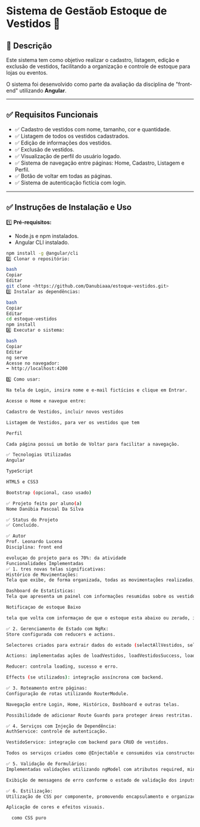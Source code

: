 # Sistema de Gestãob Estoque de Vestidos 👗

## 📖 Descrição

Este sistema tem como objetivo realizar o cadastro, listagem, edição e exclusão de vestidos, facilitando a organização e controle de estoque para lojas ou eventos.

O sistema foi desenvolvido como parte da avaliação da disciplina de "front-end" utilizando **Angular**.

---

## ✅ Requisitos Funcionais

- ✅ Cadastro de vestidos com nome, tamanho, cor e quantidade.
- ✅ Listagem de todos os vestidos cadastrados.
- ✅ Edição de informações dos vestidos.
- ✅ Exclusão de vestidos.
- ✅ Visualização de perfil do usuário logado.
- ✅ Sistema de navegação entre páginas: Home, Cadastro, Listagem e Perfil.
- ✅ Botão de voltar em todas as páginas.
- ✅ Sistema de autenticação fictícia com login.

---

## ✅ Instruções de Instalação e Uso

1️⃣ **Pré-requisitos:**

- Node.js e npm instalados.
- Angular CLI instalado.

```bash
npm install -g @angular/cli
2️⃣ Clonar o repositório:

bash
Copiar
Editar
git clone <https://github.com/Danubiaaa/estoque-vestidos.git>
3️⃣ Instalar as dependências:

bash
Copiar
Editar
cd estoque-vestidos
npm install
4️⃣ Executar o sistema:

bash
Copiar
Editar
ng serve
Acesse no navegador:
➡️ http://localhost:4200

5️⃣ Como usar:

Na tela de Login, insira nome e e-mail fictícios e clique em Entrar.

Acesse o Home e navegue entre:

Cadastro de Vestidos, incluir novos vestidos

Listagem de Vestidos, para ver os vestidos que tem

Perfil

Cada página possui um botão de Voltar para facilitar a navegação.

✅ Tecnologias Utilizadas
Angular

TypeScript

HTML5 e CSS3

Bootstrap (opcional, caso usado)

✅ Projeto feito por aluno(a)
Nome Danúbia Pascoal Da Silva

✅ Status do Projeto
✅ Concluído.

✅ Autor
Prof. Leonardo Lucena
Disciplina: front end

evoluçao do projeto para os 70%: da atividade
Funcionalidades Implementadas
✅ 1. tres novas telas significativas:
Histórico de Movimentações:
Tela que exibe, de forma organizada, todas as movimentações realizadas, com data, hora e informações detalhadas, consumindo dados do estado gerenciado pelo NgRx.

Dashboard de Estatísticas:
Tela que apresenta um painel com informações resumidas sobre os vestidos, como total cadastrado e distribuição por categorias. Inclui gráficos gerados dinamicamente a partir dos dados do estado, agregando valor ao sistema com visualizações intuitivas.

Notificaçao de estoque Baixo

tela que volta com informaçao de que o estoque esta abaixo ou zerado, informaçao dada assim q a aba e acionada com mensagem rapida.

✅ 2. Gerenciamento de Estado com NgRx:
Store configurada com reducers e actions.

Selectores criados para extrair dados do estado (selectAllVestidos, selectVestidosPorCategoria, selectLoading e selectError).

Actions: implementadas ações de loadVestidos, loadVestidosSuccess, loadVestidosFailure.

Reducer: controla loading, sucesso e erro.

Effects (se utilizados): integração assíncrona com backend.

✅ 3. Roteamento entre páginas:
Configuração de rotas utilizando RouterModule.

Navegação entre Login, Home, Histórico, Dashboard e outras telas.

Possibilidade de adicionar Route Guards para proteger áreas restritas.

✅ 4. Serviços com Injeção de Dependência:
AuthService: controle de autenticação.

VestidoService: integração com backend para CRUD de vestidos.

Todos os serviços criados como @Injectable e consumidos via constructor.

✅ 5. Validação de Formulários:
Implementadas validações utilizando ngModel com atributos required, minlength e pattern.

Exibição de mensagens de erro conforme o estado de validação dos inputs.

✅ 6. Estilização:
Utilização de CSS por componente, promovendo encapsulamento e organização.

Aplicação de cores e efeitos visuais.

  como CSS puro




